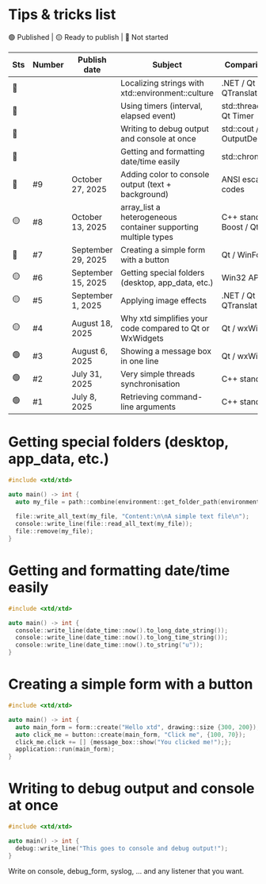 # Tips & tricks list

🟢 Published | 🟡 Ready to publish | 🔴 Not started

| Sts | Number | Publish date       | Subject                                                        | Comparison with               |
| --- | ------ | ------------------ |--------------------------------------------------------------- | ----------------------------- |
| 🔴  |        |                    | Localizing strings with xtd::environment::culture              | .NET / Qt QTranslator         |
| 🔴  |        |                    | Using timers (interval, elapsed event)                         | std::thread + sleep, Qt Timer |
| 🔴  |        |                    | Writing to debug output and console at once                    | std::cout / OutputDebugString |
| 🔴  |        |                    | Getting and formatting date/time easily                        | std::chrono, Qt               |
| 🔴  | #9     | October 27, 2025   | Adding color to console output (text + background)             | ANSI escape codes             |
| 🟡  | #8     | October 13, 2025   | array_list a heterogeneous container supporting multiple types | C++ standard / Boost / Qt     |
| 🔴  | #7     | September 29, 2025 | Creating a simple form with a button                           | Qt / WinForms                 |
| 🟡  | #6     | September 15, 2025 | Getting special folders (desktop, app_data, etc.)              | Win32 API / Qt                |
| 🟡  | #5     | September 1, 2025  | Applying image effects                                         | .NET / Qt QTranslator         |
| 🟡  | #4     | August 18, 2025    | Why xtd simplifies your code compared to Qt or WxWidgets       | Qt / wxWidgets                |
| 🟢  | #3     | August 6, 2025     | Showing a message box in one line                              | Qt / wxWidgets                |
| 🟢  | #2     | July 31, 2025      | Very simple threads synchronisation                            | C++ standard                  |
| 🟢  | #1     | July 8, 2025       | Retrieving command-line arguments                              | C++ standard                  |

# Getting special folders (desktop, app_data, etc.)

```cpp
#include <xtd/xtd>

auto main() -> int {
  auto my_file = path::combine(environment::get_folder_path(environment::special_folder::desktop), "my_file.txt");
  
  file::write_all_text(my_file, "Content:\n\nA simple text file\n");
  console::write_line(file::read_all_text(my_file));
  file::remove(my_file);
}
```

# Getting and formatting date/time easily

```cpp
#include <xtd/xtd>

auto main() -> int {
  console::write_line(date_time::now().to_long_date_string());
  console::write_line(date_time::now().to_long_time_string());
  console::write_line(date_time::now().to_string("u"));
}
```

# Creating a simple form with a button

```cpp
#include <xtd/xtd>

auto main() -> int {
  auto main_form = form::create("Hello xtd", drawing::size {300, 200});
  auto click_me = button::create(main_form, "Click me", {100, 70});
  click_me.click += [] {message_box::show("You clicked me!");};
  application::run(main_form);
}
```

# Writing to debug output and console at once

```cpp
#include <xtd/xtd>

auto main() -> int {
  debug::write_line("This goes to console and debug output!");
}
```

Write on console, debug_form, syslog, ... and any listener that you want.
